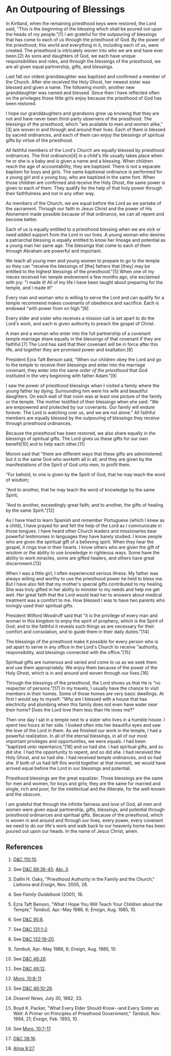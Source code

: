 # An Outpouring of Blessings

In Kirtland, when the remaining priesthood keys were restored, the Lord said,
"This is the beginning of the blessing which shall be poured out upon the
heads of my people."[1] I am grateful for the outpouring of blessings that has
come to each of us through the priesthood of God. By the power of the
priesthood, this world and everything in it, including each of us, were
created. The priesthood is intricately woven into who we are and have ever
been.[2] As sons and daughters of God, we each have unique responsibilities
and roles, and through the blessings of the priesthood, we are all given equal
partnership, gifts, and blessings.

Last fall our oldest granddaughter was baptized and confirmed a member of the
Church. After she received the Holy Ghost, her newest sister was blessed and
given a name. The following month, another new granddaughter was named and
blessed. Since then I have reflected often on the privileges those little
girls enjoy because the priesthood of God has been restored.

I hope our granddaughters and grandsons grow up knowing that they are not and
have never been third-party observers of the priesthood. The blessings of the
priesthood, which "are available to men and women alike,"[3] are woven in and
through and around their lives. Each of them is blessed by sacred ordinances,
and each of them can enjoy the blessings of spiritual gifts by virtue of the
priesthood.

All faithful members of the Lord's Church are equally blessed by priesthood
ordinances. The first ordinance[4] in a child's life usually takes place when
he or she is a baby and is given a name and a blessing. When children reach
the age of accountability, they are baptized. There is not a separate baptism
for boys and girls. The same baptismal ordinance is performed for a young girl
and a young boy, who are baptized in the same font. When those children are
confirmed and receive the Holy Ghost, the same power is given to each of them.
They qualify for the help of that holy power through their faithfulness and
not in any other way.

As members of the Church, we are equal before the Lord as we partake of the
sacrament. Through our faith in Jesus Christ and the power of His Atonement
made possible because of that ordinance, we can all repent and become better.

Each of us is equally entitled to a priesthood blessing when we are sick or
need added support from the Lord in our lives. A young woman who desires a
patriarchal blessing is equally entitled to know her lineage and potential as
a young man her same age. The blessings that come to each of them through
Abraham are powerful and important.

We teach all young men and young women to prepare to go to the temple so they
can "receive the blessings of [the] fathers that [they] may be entitled to the
highest blessings of the priesthood."[5] When one of my nieces received her
temple endowment a few months ago, she exclaimed with joy: "I made it! All of
my life I have been taught about preparing for the temple, and I made it!"

Every man and woman who is willing to serve the Lord and can qualify for a
temple recommend makes covenants of obedience and sacrifice. Each is endowed
"with power from on high."[6]

Every elder and sister who receives a mission call is set apart to do the
Lord's work, and each is given authority to preach the gospel of Christ.

A man and a woman who enter into the full partnership of a covenant temple
marriage share equally in the blessings of that covenant if they are
faithful.[7] The Lord has said that their covenant will be in force after this
life, and together they are promised power and exaltation.[8]

President Ezra Taft Benson said, "When our children obey the Lord and go to
the temple to receive their blessings and enter into the marriage covenant,
they enter into the same _order of the priesthood_ that God instituted in the
very beginning with father Adam."[9]

I saw the power of priesthood blessings when I visited a family where the
young father lay dying. Surrounding him were his wife and beautiful daughters.
On each wall of that room was at least one picture of the family or the
temple. The mother testified of their blessings when she said: "We are
empowered and protected by our covenants. Our family will endure forever. The
Lord is watching over us, and we are not alone." All faithful members are
equally blessed by the outpouring of blessings they receive through priesthood
ordinances.

Because the priesthood has been restored, we also share equally in the
blessings of spiritual gifts. The Lord gives us these gifts for our own
benefit[10] and to help each other.[11]

Moroni said that "there are different ways that these gifts are administered;
but it is the same God who worketh all in all; and they are given by the
manifestations of the Spirit of God unto men, to profit them.

"For behold, to one is given by the Spirit of God, that he may teach the word
of wisdom;

"And to another, that he may teach the word of knowledge by the same Spirit;

"And to another, exceedingly great faith; and to another, the gifts of healing
by the same Spirit."[12]

As I have tried to learn Spanish and remember Portuguese (which I knew as a
child), I have prayed for and felt the help of the Lord as I communicate in
those tongues. I have heard other Church leaders and missionaries bear
powerful testimonies in languages they have barely studied. I know people who
are given the spiritual gift of a believing spirit. When they hear the gospel,
it rings true in their hearts. I know others who are given the gift of wisdom
or the ability to use knowledge in righteous ways. Some have the ability to
work miracles, some are gifted healers, and others have great discernment.[13]

When I was a little girl, I often experienced serious illness. My father was
always willing and worthy to use the priesthood power he held to bless me. But
I have also felt that my mother's special gifts contributed to my healing. She
was truly gifted in her ability to minister to my needs and help me get well.
Her great faith that the Lord would lead her to answers about medical
treatment was a comfort to me. How blessed I was to have two parents who
lovingly used their spiritual gifts.

President Wilford Woodruff said that "it is the privilege of every man and
woman in this kingdom to enjoy the spirit of prophecy, which is the Spirit of
God; and to the faithful it reveals such things as are necessary for their
comfort and consolation, and to guide them in their daily duties."[14]

The blessings of the priesthood make it possible for every person who is set
apart to serve in any office in the Lord's Church to receive "authority,
responsibility, and blessings connected with the office."[15]

Spiritual gifts are numerous and varied and come to us as we seek them and use
them appropriately. We enjoy them because of the power of the Holy Ghost,
which is in and around and woven through our lives.[16]

Through the blessings of the priesthood, the Lord shows us that He is "no
respecter of persons."[17] In my travels, I usually have the chance to visit
members in their homes. Some of those homes are very basic dwellings. At first
I would say to myself: "Why am I blessed with a house that has electricity and
plumbing when this family does not even have water near their home? Does the
Lord love them less than He loves me?"

Then one day I sat in a temple next to a sister who lives in a humble house. I
spent two hours at her side. I looked often into her beautiful eyes and saw
the love of the Lord in them. As we finished our work in the temple, I had a
powerful realization. In all of the eternal blessings, in all of our most
important privileges and opportunities, we were equals. I had been "baptized
unto repentance,"[18] and so had she. I had spiritual gifts, and so did she. I
had the opportunity to repent, and so did she. I had received the Holy Ghost,
and so had she. I had received temple ordinances, and so had she. If both of
us had left this world together at that moment, we would have arrived equal
before the Lord in our blessings and potential.

Priesthood blessings are the great equalizer. Those blessings are the same for
men and women, for boys and girls; they are the same for married and single,
rich and poor, for the intellectual and the illiterate, for the well-known and
the obscure.

I am grateful that through the infinite fairness and love of God, all men and
women were given equal partnership, gifts, blessings, and potential through
priesthood ordinances and spiritual gifts. Because of the priesthood, which is
woven in and around and through our lives, every power, every covenant we need
to do our life's work and walk back to our heavenly home has been poured out
upon our heads. In the name of Jesus Christ, amen.

## References

  1.   [D&amp;C 110:10](https://www.lds.org/scriptures/dc-testament/dc/110.10?lang=eng#9).

  2.  See [D&amp;C 88:36-45](https://www.lds.org/scriptures/dc-testament/dc/88.36-45?lang=eng#35); [Abr. 3](https://www.lds.org/scriptures/pgp/abr/3.title?lang=eng).

  3.  Dallin H. Oaks, "Priesthood Authority in the Family and the Church," _Liahona_ and _Ensign,_ Nov. 2005, 26.

  4.  See _Family Guidebook_ (2001), 18.

  5.  Ezra Taft Benson, "What I Hope You Will Teach Your Children about the Temple," _Tambuli,_ Apr.-May 1986, 6; _Ensign,_ Aug. 1985, 10.

  6.  See [D&amp;C 95:8](https://www.lds.org/scriptures/dc-testament/dc/95.8?lang=eng#7).

  7.  See [D&amp;C 131:1-2](https://www.lds.org/scriptures/dc-testament/dc/131.1-2?lang=eng#0).

  8.  See [D&amp;C 132:19-20](https://www.lds.org/scriptures/dc-testament/dc/132.19-20?lang=eng#18).

  9.   _Tambuli,_ Apr.-May 1986, 6; _Ensign,_ Aug. 1985, 10.

  10.  See [D&amp;C 46:26](https://www.lds.org/scriptures/dc-testament/dc/46.26?lang=eng#25).

  11.  See [D&amp;C 46:12](https://www.lds.org/scriptures/dc-testament/dc/46.12?lang=eng#11).

  12.   [Moro. 10:8-11](https://www.lds.org/scriptures/bofm/moro/10.8-11?lang=eng#7).

  13.  See [D&amp;C 46:10-26](https://www.lds.org/scriptures/dc-testament/dc/46.10-26?lang=eng#9).

  14.   _Deseret News,_ July 30, 1862, 33.

  15.  Boyd K. Packer, "What Every Elder Should Know--and Every Sister as Well: A Primer on Principles of Priesthood Government," _Tambuli,_ Nov. 1994, 21; _Ensign,_ Feb. 1993, 10.

  16.  See [Moro. 10:7-17](https://www.lds.org/scriptures/bofm/moro/10.7-17?lang=eng#6).

  17.   [D&amp;C 38:16](https://www.lds.org/scriptures/dc-testament/dc/38.16?lang=eng#15).

  18.   [Alma 9:27](https://www.lds.org/scriptures/bofm/alma/9.27?lang=eng#26).

